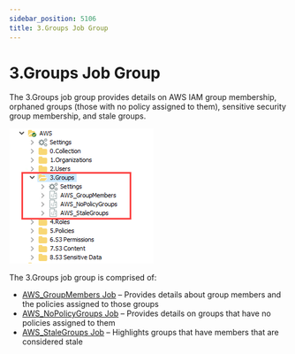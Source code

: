 ```yaml
---
sidebar_position: 5106
title: 3.Groups Job Group
---
```


# 3.Groups Job Group

The 3.Groups job group provides details on AWS IAM group membership, orphaned groups (those with no policy assigned to them), sensitive security group membership, and stale groups.

![3.Groups Job Group in the Jobs Tree](../../../../../../../static/images/AccessAnalyzer_12.0/Content/Resources/Images/EnterpriseAuditor/Solutions/AWS/Groups/JobsTree.png "3.Groups Job Group in the Jobs Tree")

The 3.Groups job group is comprised of:

* [AWS\_GroupMembers Job](AWS_GroupMembers "AWS_GroupMembers Job") – Provides details about group members and the policies assigned to those groups
* [AWS\_NoPolicyGroups Job](AWS_NoPolicyGroups "AWS_NoPolicyGroups Job") – Provides details on groups that have no policies assigned to them
* [AWS\_StaleGroups Job](AWS_StaleGroups "AWS_StaleGroups Job") – Highlights groups that have members that are considered stale